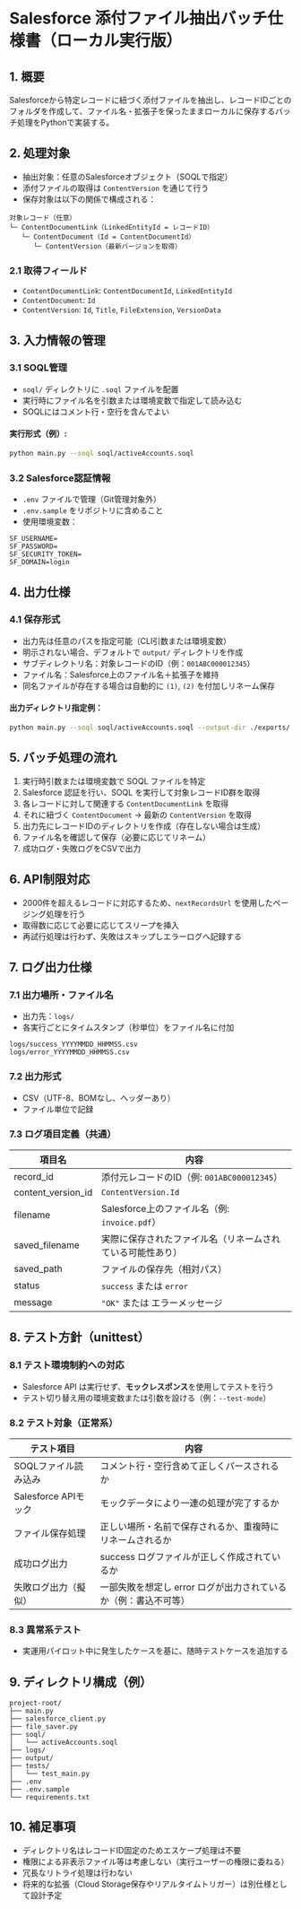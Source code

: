 # Salesforce 添付ファイル抽出バッチ仕様書（ローカル実行版）

## 1. 概要

Salesforceから特定レコードに紐づく添付ファイルを抽出し、レコードIDごとのフォルダを作成して、ファイル名・拡張子を保ったままローカルに保存するバッチ処理をPythonで実装する。

## 2. 処理対象

- 抽出対象：任意のSalesforceオブジェクト（SOQLで指定）
- 添付ファイルの取得は `ContentVersion` を通じて行う
- 保存対象は以下の関係で構成される：

```
対象レコード（任意） 
└─ ContentDocumentLink（LinkedEntityId = レコードID）
   └─ ContentDocument（Id = ContentDocumentId）
      └─ ContentVersion（最新バージョンを取得）
```

### 2.1 取得フィールド

- `ContentDocumentLink`: `ContentDocumentId`, `LinkedEntityId`
- `ContentDocument`: `Id`
- `ContentVersion`: `Id`, `Title`, `FileExtension`, `VersionData`

## 3. 入力情報の管理

### 3.1 SOQL管理

- `soql/` ディレクトリに `.soql` ファイルを配置
- 実行時にファイル名を引数または環境変数で指定して読み込む
- SOQLにはコメント行・空行を含んでよい

#### 実行形式（例）:
```bash
python main.py --soql soql/activeAccounts.soql
```

### 3.2 Salesforce認証情報

- `.env` ファイルで管理（Git管理対象外）
- `.env.sample` をリポジトリに含めること
- 使用環境変数：
```env
SF_USERNAME=
SF_PASSWORD=
SF_SECURITY_TOKEN=
SF_DOMAIN=login
```

## 4. 出力仕様

### 4.1 保存形式

- 出力先は任意のパスを指定可能（CLI引数または環境変数）
- 明示されない場合、デフォルトで `output/` ディレクトリを作成
- サブディレクトリ名：対象レコードのID（例：`001ABC000012345`）
- ファイル名：Salesforce上のファイル名＋拡張子を維持
- 同名ファイルが存在する場合は自動的に `(1)`, `(2)` を付加しリネーム保存

#### 出力ディレクトリ指定例：
```bash
python main.py --soql soql/activeAccounts.soql --output-dir ./exports/
```

## 5. バッチ処理の流れ

1. 実行時引数または環境変数で SOQL ファイルを特定
2. Salesforce 認証を行い、SOQL を実行して対象レコードID群を取得
3. 各レコードに対して関連する `ContentDocumentLink` を取得
4. それに紐づく `ContentDocument` → 最新の `ContentVersion` を取得
5. 出力先にレコードIDのディレクトリを作成（存在しない場合は生成）
6. ファイル名を確認して保存（必要に応じてリネーム）
7. 成功ログ・失敗ログをCSVで出力

## 6. API制限対応

- 2000件を超えるレコードに対応するため、`nextRecordsUrl` を使用したページング処理を行う
- 取得数に応じて必要に応じてスリープを挿入
- 再試行処理は行わず、失敗はスキップしエラーログへ記録する

## 7. ログ出力仕様

### 7.1 出力場所・ファイル名

- 出力先：`logs/`
- 各実行ごとにタイムスタンプ（秒単位）をファイル名に付加  
```
logs/success_YYYYMMDD_HHMMSS.csv
logs/error_YYYYMMDD_HHMMSS.csv
```

### 7.2 出力形式

- CSV（UTF-8、BOMなし、ヘッダーあり）
- ファイル単位で記録

### 7.3 ログ項目定義（共通）

| 項目名             | 内容                                                             |
|--------------------|------------------------------------------------------------------|
| record_id          | 添付元レコードのID（例: `001ABC000012345`）                     |
| content_version_id | `ContentVersion.Id`                                              |
| filename           | Salesforce上のファイル名（例: `invoice.pdf`）                   |
| saved_filename     | 実際に保存されたファイル名（リネームされている可能性あり）     |
| saved_path         | ファイルの保存先（相対パス）                                     |
| status             | `success` または `error`                                        |
| message            | `"OK"` または エラーメッセージ                                  |

## 8. テスト方針（unittest）

### 8.1 テスト環境制約への対応

- Salesforce API は実行せず、**モックレスポンス**を使用してテストを行う
- テスト切り替え用の環境変数または引数を設ける（例：`--test-mode`）

### 8.2 テスト対象（正常系）

| テスト項目               | 内容                                                                 |
|--------------------------|----------------------------------------------------------------------|
| SOQLファイル読み込み     | コメント行・空行含めて正しくパースされるか                          |
| Salesforce APIモック     | モックデータにより一連の処理が完了するか                            |
| ファイル保存処理         | 正しい場所・名前で保存されるか、重複時にリネームされるか            |
| 成功ログ出力             | success ログファイルが正しく作成されているか                        |
| 失敗ログ出力（擬似）     | 一部失敗を想定し error ログが出力されているか（例：書込不可等）     |

### 8.3 異常系テスト

- 実運用パイロット中に発生したケースを基に、随時テストケースを追加する

## 9. ディレクトリ構成（例）

```
project-root/
├── main.py
├── salesforce_client.py
├── file_saver.py
├── soql/
│   └── activeAccounts.soql
├── logs/
├── output/
├── tests/
│   └── test_main.py
├── .env
├── .env.sample
└── requirements.txt
```

## 10. 補足事項

- ディレクトリ名はレコードID固定のためエスケープ処理は不要
- 権限による非表示ファイル等は考慮しない（実行ユーザーの権限に委ねる）
- 冗長なリトライ処理は行わない
- 将来的な拡張（Cloud Storage保存やリアルタイムトリガー）は別仕様として設計予定
